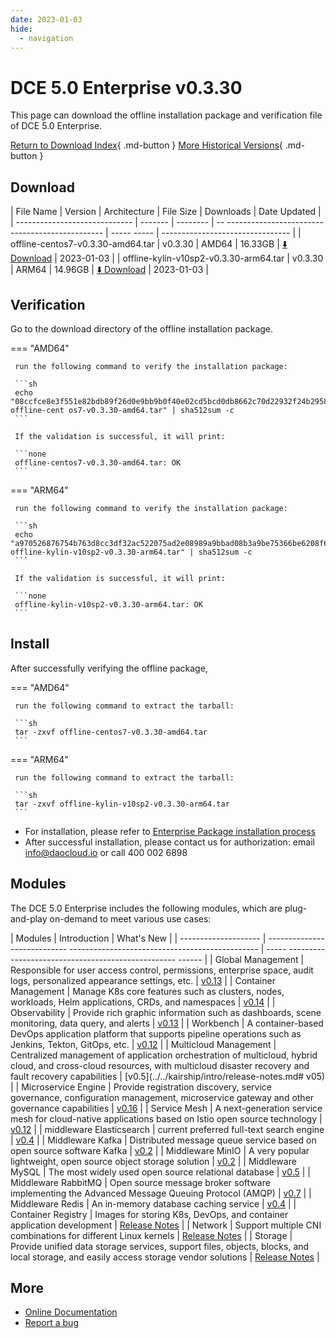 ```yaml
---
date: 2023-01-03
hide:
  - navigation
---
```


# DCE 5.0 Enterprise v0.3.30

This page can download the offline installation package and verification file of DCE 5.0 Enterprise.

[Return to Download Index](../index.md#download-enterprise-package){ .md-button }
[More Historical Versions](./dce5-installer-history.md){ .md-button }

## Download

| File Name | Version | Architecture | File Size | Downloads | Date Updated |
| ----------------------------- | ------- | -------- | -- ----------------------------------------------- | ----- ----- | -------------------------------- |
| offline-centos7-v0.3.30-amd64.tar | v0.3.30 | AMD64 | 16.33GB | [:arrow_down: Download](https://qiniu-download-public.daocloud.io/DaoCloud_Enterprise/dce5/offline-centos7-v0.3.30-amd64.tar) | 2023-01-03 |
| offline-kylin-v10sp2-v0.3.30-arm64.tar | v0.3.30 | ARM64 | 14.96GB | [:arrow_down: Download](https://qiniu-download-public.daocloud.io/DaoCloud_Enterprise/dce5/offline-kylin-v10sp2-v0.3.30-arm64.tar) | 2023-01-03 |

## Verification

Go to the download directory of the offline installation package.

=== "AMD64"

     run the following command to verify the installation package:

     ```sh
     echo "08ccfce8e3f551e82bdb89f26d0e9bb9b0f40e02cd5bcd0db8662c70d22932f24b2958ab3ea71e0ec497d8ad75a1cc134cdd24eabbfe9003c3c120c83d4d0417 offline-cent os7-v0.3.30-amd64.tar" | sha512sum -c
     ```

     If the validation is successful, it will print:

     ```none
     offline-centos7-v0.3.30-amd64.tar: OK
     ```

=== "ARM64"

     run the following command to verify the installation package:

     ```sh
     echo "a970526876754b763d8cc3df32ac522075ad2e08989a9bbad08b3a9be75366be6208f6e8d2865ee05c07291545373ef045bfc6fb31179df1ad2140b2b8741998 offline-kylin-v10sp2-v0.3.30-arm64.tar" | sha512sum -c
     ```

     If the validation is successful, it will print:

     ```none
     offline-kylin-v10sp2-v0.3.30-arm64.tar: OK
     ```

## Install

After successfully verifying the offline package,

=== "AMD64"

     run the following command to extract the tarball:

     ```sh
     tar -zxvf offline-centos7-v0.3.30-amd64.tar
     ```

=== "ARM64"

     run the following command to extract the tarball:

     ```sh
     tar -zxvf offline-kylin-v10sp2-v0.3.30-arm64.tar
     ```

- For installation, please refer to [Enterprise Package installation process](../../install/commercial/start-install.md)
- After successful installation, please contact us for authorization: email info@daocloud.io or call 400 002 6898

## Modules

The DCE 5.0 Enterprise includes the following modules, which are plug-and-play on-demand to meet various use cases:

| Modules | Introduction | What's New |
| -------------------- | ---------------------------- ----------------------------------------------- | ----- -------------------------------------------------- ------ |
| Global Management | Responsible for user access control, permissions, enterprise space, audit logs, personalized appearance settings, etc. | [v0.13](../../ghippo/intro/release-notes.md#v013) |
| Container Management | Manage K8s core features such as clusters, nodes, workloads, Helm applications, CRDs, and namespaces | [v0.14](../../kpanda/intro/release-notes.md#v014) |
| Observability | Provide rich graphic information such as dashboards, scene monitoring, data query, and alerts | [v0.13](../../insight/intro/releasenote.md#v013) |
| Workbench | A container-based DevOps application platform that supports pipeline operations such as Jenkins, Tekton, GitOps, etc. | [v0.12](../../amamba/intro/release-notes.md#v012) |
| Multicloud Management | Centralized management of application orchestration of multicloud, hybrid cloud, and cross-cloud resources, with multicloud disaster recovery and fault recovery capabilities | [v0.5](../../kairship/intro/release-notes.md# v05) |
| Microservice Engine | Provide registration discovery, service governance, configuration management, microservice gateway and other governance capabilities | [v0.16](../../skoala/intro/release-notes.md#v016) |
| Service Mesh | A next-generation service mesh for cloud-native applications based on Istio open source technology | [v0.12](../../mspider/intro/release-notes.md#v012) |
| middleware Elasticsearch | current preferred full-text search engine | [v0.4](../../middleware/elasticsearch/release-notes.md#v04) |
| Middleware Kafka | Distributed message queue service based on open source software Kafka | [v0.2](../../middleware/kafka/release-notes.md#v02) |
| Middleware MinIO | A very popular lightweight, open source object storage solution | [v0.2](../../middleware/minio/release-notes.md#v02) |
| Middleware MySQL | The most widely used open source relational database | [v0.5](../../middleware/mysql/release-notes.md#v05) |
| Middleware RabbitMQ | Open source message broker software implementing the Advanced Message Queuing Protocol (AMQP) | [v0.7](../../middleware/rabbitmq/release-notes.md#v07) |
| Middleware Redis | An in-memory database caching service | [v0.4](../../middleware/redis/release-notes.md#v04) |
| Container Registry | Images for storing K8s, DevOps, and container application development | [Release Notes](../../kangaroo/intro/release-notes.md) |
| Network | Support multiple CNI combinations for different Linux kernels | [Release Notes](../../network/modules/spiderpool/releasenotes.md) |
| Storage | Provide unified data storage services, support files, objects, blocks, and local storage, and easily access storage vendor solutions | [Release Notes](../../storage/hwameistor/releasenotes.md) |

## More

- [Online Documentation](../../dce/index.md)
- [Report a bug](https://github.com/DaoCloud/DaoCloud-docs/issues)